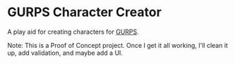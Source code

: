 # GURPS Character Creator

A play aid for creating characters for [GURPS](http://www.sjgames.com/gurps/).

Note: This is a Proof of Concept project. Once I get it all working, I'll clean it up, add validation, and maybe add a UI.
